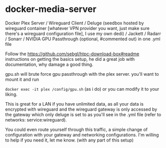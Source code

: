 # docker-media-server
Docker Plex Server / Wireguard Client / Deluge (seedbox hosted by wireguard container [whatever VPN provider you want, just make sure there's a wireguard configuration file], I use my own dedi) / Jackett / Radarr / Sonarr / NVIDIA GPU Passthrough (optional, #commented out) in one .yml file

Follow the https://github.com/sebgl/htpc-download-box#readme instructions on getting the basics setup, he did a great job with documentation, why damage a good thing.

gpu.sh will brute force gpu passthrough with the plex server. you'll want to mount it and run 

<code>docker exec -it plex /config/gpu.sh</code>
(as i do) or you can modify it to your liking.

This is great for a LAN if you have unlimited data, as all your data is encrypted with wireguard and the wireguard gateway is only accessed by the gateway which only deluge is set to as you'll see in the .yml file (refer to networks: service:wireguard). 

You could even route yourself through this traffic, a simple change of configuration with your gateway and networking configurations. I'm willing to help if you need it, let me know. (with any part of this setup)

